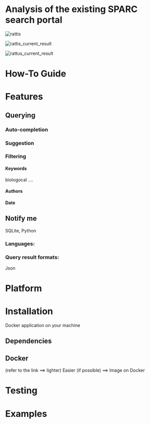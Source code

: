 
# Analysis of the existing SPARC search portal

![rattis](https://github.com/Niloofar-Sh/aqua/tree/main/src/assets/images/rattis.jpg)

![rattis_current_result](https://github.com/Niloofar-Sh/aqua/tree/main/src/assets/images/rattis_current_result.jpg)

![rattus_current_result](https://github.com/Niloofar-Sh/aqua/tree/main/src/assets/images/rattus_current_result.jpg)


# How-To Guide





# Features

## Querying



### Auto-completion


### Suggestion

### Filtering

#### Keywords
biologocal ....

#### Authors

#### Date


## Notify me

SQLite, Python



### Languages:

    
    
### Query result formats:
Json
    
    


# Platform

# Installation
Docker application on your machine
## Dependencies


## Docker 
(refer to the link ==> lighter)
Easier (if possible) ==> Image on Docker

# Testing

# Examples


